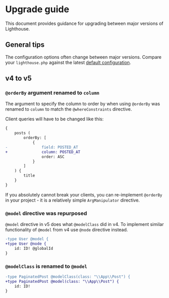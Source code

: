 # Upgrade guide

This document provides guidance for upgrading between major versions of Lighthouse.

## General tips

The configuration options often change between major versions.
Compare your `lighthouse.php` against the latest [default configuration](src/lighthouse.php).

## v4 to v5

### `@orderBy` argument renamed to `column`

The argument to specify the column to order by when using `@orderBy` was renamed
to `column` to match the `@whereConstraints` directive.

Client queries will have to be changed like this:

```diff
{
    posts (
        orderBy: [
            {
-               field: POSTED_AT
+               column: POSTED_AT
                order: ASC
            }
        ]
    ) {
        title
    }
}
```

If you absolutely cannot break your clients, you can re-implement `@orderBy` in your
project - it is a relatively simple `ArgManipulator` directive.

### `@model` directive was repurposed 

`@model` directive in v5 does what `@modelClass` did in v4. To implement similar functionality of `@model` from v4 use `@node` directive instead. 

```diff
-type User @model {
+type User @node {
    id: ID! @globalId
}
```

### `@modelClass` is renamed to `@model`

```diff
-type PaginatedPost @modelClass(class: "\\App\\Post") {
+type PaginatedPost @model(class: "\\App\\Post") {
    id: ID!
}
```
